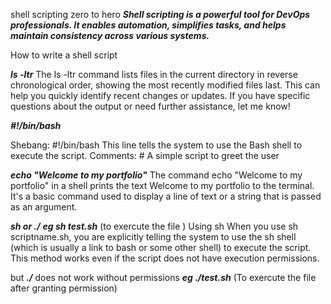 shell scripting zero to hero
***Shell scripting is a powerful tool for DevOps professionals. It enables automation, simplifies tasks, and helps maintain consistency across various systems.***

How to write a shell script

***ls -ltr***
The ls -ltr command lists files in the current directory in reverse chronological order, showing the most recently modified files last. This can help you quickly identify recent changes or updates. If you have specific questions about the output or need further assistance, let me know!

***#!/bin/bash***

Shebang: #!/bin/bash
This line tells the system to use the Bash shell to execute the script.
Comments: # A simple script to greet the user

***echo "Welcome to my portfolio"***
The command echo "Welcome to my portfolio" in a shell prints the text Welcome to my portfolio to the terminal. It's a basic command used to display a line of text or a string that is passed as an argument.

***sh or ./***
***eg sh test.sh*** (to exercute the file )
Using sh
When you use sh scriptname.sh, you are explicitly telling the system to use the sh shell (which is usually a link to bash or some other shell) to execute the script. This method works even if the script does not have execution permissions.

but ***./*** does not work without permissions
***eg ./test.sh*** (To exercute the file after granting permission)

